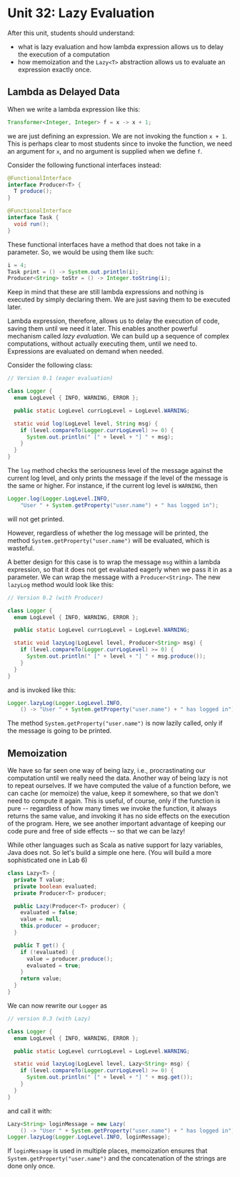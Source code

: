 # Unit 32: Lazy Evaluation

After this unit, students should understand:

- what is lazy evaluation and how lambda expression allows us to delay the execution of a computation
- how memoization and the `Lazy<T>` abstraction allows us to evaluate an expression exactly once.

## Lambda as Delayed Data

When we write a lambda expression like this:
```Java
Transformer<Integer, Integer> f = x -> x + 1;
```

we are just defining an expression.  We are not invoking the function `x + 1`.  This is perhaps clear to most students since to invoke the function, we need an argument for `x`, and no argument is supplied when we define `f`.

Consider the following functional interfaces instead:
```Java
@FunctionalInterface
interface Producer<T> {
  T produce();
}

@FunctionalInterface
interface Task {
  void run();
}
```

These functional interfaces have a method that does not take in a parameter.  So, we would be using them like such:

```Java
i = 4;
Task print = () -> System.out.println(i);
Producer<String> toStr = () -> Integer.toString(i);
```

Keep in mind that these are still lambda expressions and nothing is executed by simply declaring them.  We are just saving them to be executed later.

Lambda expression, therefore, allows us to delay the execution of code, saving them until we need it later.  This enables another powerful mechanism called _lazy evaluation_.  We can build up a sequence of complex computations, without actually executing them, until we need to.  Expressions are evaluated on demand when needed.

Consider the following class:

```Java
// Version 0.1 (eager evaluation)

class Logger {
  enum LogLevel { INFO, WARNING, ERROR };

  public static LogLevel currLogLevel = LogLevel.WARNING;

  static void log(LogLevel level, String msg) {
    if (level.compareTo(Logger.currLogLevel) >= 0) {
      System.out.println(" [" + level + "] " + msg);
    }
  }
}
```

The `log` method checks the seriousness level of the message against the current log level, and only prints the message if the level of the message is the same or higher.  For instance, if the current log level is `WARNING`, then

```Java
Logger.log(Logger.LogLevel.INFO, 
    "User " + System.getProperty("user.name") + " has logged in");
```

will not get printed.

However, regardless of whether the log message will be printed, the method `System.getProperty("user.name")` will be evaluated, which is wasteful.

A better design for this case is to wrap the message `msg` within a lambda expression, so that it does not get evaluated eagerly when we pass it in as a parameter.  We can wrap the message with a `Producer<String>`.  The new `lazyLog` method would look like this:

```Java
// Version 0.2 (with Producer)

class Logger {
  enum LogLevel { INFO, WARNING, ERROR };

  public static LogLevel currLogLevel = LogLevel.WARNING;

  static void lazyLog(LogLevel level, Producer<String> msg) {
    if (level.compareTo(Logger.currLogLevel) >= 0) {
	  System.out.println(" [" + level + "] " + msg.produce());
    }
  }
}
```

and is invoked like this:
```Java
Logger.lazyLog(Logger.LogLevel.INFO, 
    () -> "User " + System.getProperty("user.name") + " has logged in");
```

The method `System.getProperty("user.name")` is now lazily called, only if the message is going to be printed.

## Memoization

We have so far seen one way of being lazy, i.e., procrastinating our computation until we really need the data.  Another way of being lazy is not to repeat ourselves.  If we have computed the value of a function before, we can cache (or memoize) the value, keep it somewhere, so that we don't need to compute it again.  This is useful, of course, only if the function is pure -- regardless of how many times we invoke the function, it always returns the same value, and invoking it has no side effects on the execution of the program.  Here, we see another important advantage of keeping our code pure and free of side effects -- so that we can be lazy!

While other languages such as Scala as native support for lazy variables, Java does not.  So let's build a simple one here.  (You will build a more sophisticated one in Lab 6) 

```Java
class Lazy<T> {
  private T value;
  private boolean evaluated;
  private Producer<T> producer;

  public Lazy(Producer<T> producer) {
    evaluated = false;
	value = null;
	this.producer = producer;
  }

  public T get() {
	if (!evaluated) {
	  value = producer.produce();
	  evaluated = true;
	}
	return value;
  }
}
```

We can now rewrite our `Logger` as

```Java
// version 0.3 (with Lazy)

class Logger {
  enum LogLevel { INFO, WARNING, ERROR };

  public static LogLevel currLogLevel = LogLevel.WARNING;

  static void lazyLog(LogLevel level, Lazy<String> msg) {
    if (level.compareTo(Logger.currLogLevel) >= 0) {
	  System.out.println(" [" + level + "] " + msg.get());
    }
  }
}
```

and call it with:
```Java
Lazy<String> loginMessage = new Lazy(
    () -> "User " + System.getProperty("user.name") + " has logged in");
Logger.lazyLog(Logger.LogLevel.INFO, loginMessage);
```

If `loginMessage` is used in multiple places, memoization ensures that `System.getProperty("user.name")` and the concatenation of the strings are done only once.
